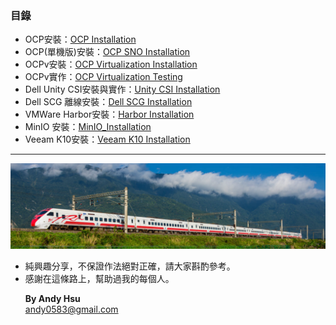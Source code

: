 
### **目錄**
* OCP安裝：[OCP Installation](<https://github.com/Andy0583/OCP/blob/main/OCP/OCP_Installation.md>)
* OCP(單機版)安裝：[OCP SNO Installation](<https://github.com/Andy0583/OCP/blob/main/OCP/OCP_SNO_Installation.md>)
* OCPv安裝：[OCP Virtualization Installation](<https://github.com/Andy0583/OCP/blob/main/OCP/OCP_Virtualization_Installation.md>)
* OCPv實作：[OCP Virtualization Testing](<https://github.com/Andy0583/OCP/blob/main/OCP/OCP_Virtualization_Testing.md>)
* Dell Unity CSI安裝與實作：[Unity CSI Installation](<https://github.com/Andy0583/OCP/blob/main/CSI/UnityCSI_Installation.md>)
* Dell SCG 離線安裝：[Dell SCG Installation](<https://github.com/Andy0583/OCP/blob/main/Third_party/Dell_SCG_Installation.md>)
* VMWare Harbor安裝：[Harbor Installation](<https://github.com/Andy0583/OCP/blob/main/Third_party/Harbor_Installation.md>)
* MinIO 安裝：[MinIO_Installation](<https://github.com/Andy0583/OCP/blob/main/Third_party/MinIO_Installation.md>)
* Veeam K10安裝：[Veeam K10 Installation](<https://github.com/Andy0583/OCP/blob/main/Third_party/Veeam_K10_Installation.md>)
---
![](https://github.com/Andy0583/OCP/blob/main/Image/2.png)</p>
* 純興趣分享，不保證作法絕對正確，請大家斟酌參考。
* 感謝在這條路上，幫助過我的每個人。</p>
**By Andy Hsu**  
andy0583@gmail.com
